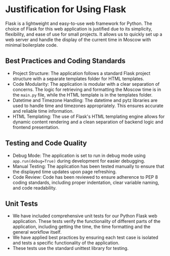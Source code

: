 # Justification for Using Flask

Flask is a lightweight and easy-to-use web framework for Python. The choice of Flask for this web application is justified due to its simplicity, flexibility, and ease of use for small projects. It allows us to quickly set up a web server and handle the display of the current time in Moscow with minimal boilerplate code.

## Best Practices and Coding Standards

- Project Structure: The application follows a standard Flask project structure with a separate templates folder for HTML templates.
- Code Modularity: The application is modular with a clear separation of concerns. The logic for retrieving and formatting the Moscow time is in the `main.py` file, while the HTML template is in the templates folder.
- Datetime and Timezone Handling: The datetime and pytz libraries are used to handle time and timezones appropriately. This ensures accurate and reliable time information.
- HTML Templating: The use of Flask's HTML templating engine allows for dynamic content rendering and a clean separation of backend logic and frontend presentation.

## Testing and Code Quality

- Debug Mode: The application is set to run in debug mode using `app.run(debug=True)` during development for easier debugging.
- Manual Testing: The application has been tested manually to ensure that the displayed time updates upon page refreshing.
- Code Review: Code has been reviewed to ensure adherence to PEP 8 coding standards, including proper indentation, clear variable naming, and code readability.

## Unit Tests

- We have included comprehensive unit tests for our Python Flask web application. These tests verify the functionality of different parts of the application, including getting the time, the time formatting and the general workflow itself.
- We have applied best practices by ensuring each test case is isolated and tests a specific functionality of the application.
- These tests use the standard unittest library for testing.